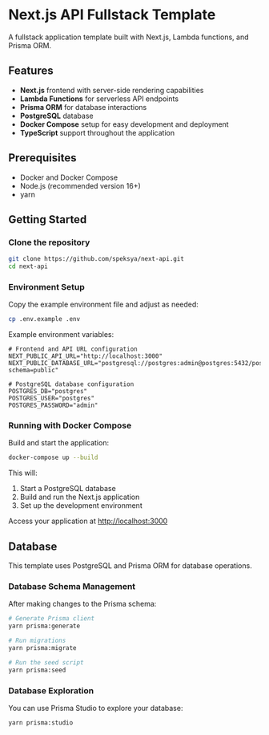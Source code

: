# Next.js API Fullstack Template

A fullstack application template built with Next.js, Lambda functions, and Prisma ORM.

## Features

- **Next.js** frontend with server-side rendering capabilities
- **Lambda Functions** for serverless API endpoints
- **Prisma ORM** for database interactions
- **PostgreSQL** database
- **Docker Compose** setup for easy development and deployment
- **TypeScript** support throughout the application

## Prerequisites

- Docker and Docker Compose
- Node.js (recommended version 16+)
- yarn

## Getting Started

### Clone the repository

```bash
git clone https://github.com/speksya/next-api.git
cd next-api
```

### Environment Setup

Copy the example environment file and adjust as needed:

```bash
cp .env.example .env
```

Example environment variables:

```
# Frontend and API URL configuration
NEXT_PUBLIC_API_URL="http://localhost:3000"
NEXT_PUBLIC_DATABASE_URL="postgresql://postgres:admin@postgres:5432/postgres?schema=public"

# PostgreSQL database configuration
POSTGRES_DB="postgres"
POSTGRES_USER="postgres"
POSTGRES_PASSWORD="admin"
```

### Running with Docker Compose

Build and start the application:

```bash
docker-compose up --build
```

This will:
1. Start a PostgreSQL database
2. Build and run the Next.js application
3. Set up the development environment

Access your application at [http://localhost:3000](http://localhost:3000)

## Database

This template uses PostgreSQL and Prisma ORM for database operations.

### Database Schema Management

After making changes to the Prisma schema:

```bash
# Generate Prisma client
yarn prisma:generate

# Run migrations
yarn prisma:migrate

# Run the seed script
yarn prisma:seed
```

### Database Exploration

You can use Prisma Studio to explore your database:

```bash
yarn prisma:studio
```
